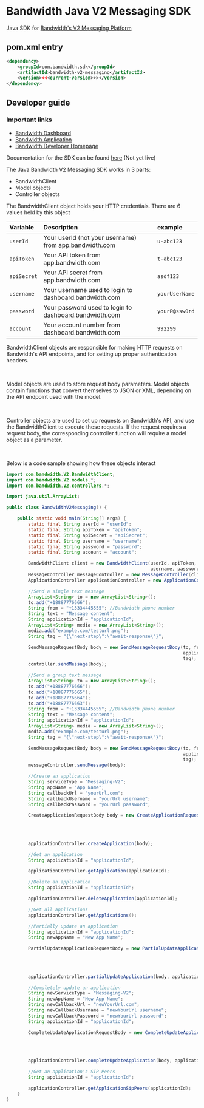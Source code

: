 # Bandwidth Java V2 Messaging SDK

Java SDK for [Bandwidth's V2 Messaging Platform](https://dev.bandwidth.com/v2-messaging/)

## pom.xml entry

```xml
<dependency>
    <groupId>com.bandwidth.sdk</groupId>
    <artifactId>bandwidth-v2-messaging</artifactId>
    <version><<<current-version>>></version>
</dependency>
```

## Developer guide

### Important links
* [Bandwidth Dashboard](dashboard.bandwidth.com)
* [Bandwidth Application](app.bandwidth.com)
* [Bandwidth Developer Homepage](dev.bandwidth.com)


Documentation for the SDK can be found [here](http://www.javadoc.io/doc/com.bandwidth.sdk/bandwidth-v2-messaging/)
(Not yet live)

The Java Bandwidth V2 Messaging SDK works in 3 parts:
* BandwidthClient
* Model objects
* Controller objects

The BandwidthClient object holds your HTTP credentials. There are 6 values held by this object

| Variable    | Description                                            | example        |
|:------------|:-------------------------------------------------------|:---------------|
| `userId`    | Your userId (not your username) from app.bandwidth.com | `u-abc123`     |
| `apiToken`  | Your API token from app.bandwidth.com                  | `t-abc123`     |
| `apiSecret` | Your API secret from app.bandwidth.com                 | `asdf123`      |
| `username`  | Your username used to login to dashboard.bandwidth.com | `yourUserName` |
| `password`  | Your password used to login to dashboard.bandwidth.com | `yourP@ssw0rd` |
| `account`   | Your account number from dashboard.bandwidth.com       | `992299`       |

BandwidthClient objects are responsible for making HTTP requests on Bandwidth's API endpoints, and for setting up proper authentication headers.

<br>

Model objects are used to store request body parameters. Model objects contain functions that convert themselves to JSON or XML, depending on the API endpoint used with the model.

<br>

Controller objects are used to set up requests on Bandwidth's API, and use the BandwidthClient to execute these requests. If the request requires a request body, the corresponding controller function will require a model object as a parameter.

<br>

Below is a code sample showing how these objects interact

```java
import com.bandwidth.V2.BandwidthClient;
import com.bandwidth.V2.models.*;
import com.bandwidth.V2.controllers.*;

import java.util.ArrayList;

public class BandwidthV2Messaging() {

    public static void main(String[] args) {
        static final String userId = "userId";
        static final String apiToken = "apiToken";
        static final String apiSecret = "apiSecret";
        static final String username = "username";
        static final String password = "password";
        static final String account = "account";

        BandwidthClient client = new BandwidthClient(userId, apiToken, apiSecret,
                                                     username, password, account);
        MessageController messageController = new MessageController(client);
        ApplicationController applicationController = new ApplicationController(client);

        //Send a single text message
        ArrayList<String> to = new ArrayList<String>();
        to.add("+18887776666");
        String from = "+13334445555"; //Bandwidth phone number
        String text = "Message content";
        String applicationId = "applicationId";
        ArrayList<String> media = new ArrayList<String>();
        media.add("example.com/testurl.png");
        String tag = "{\"next-step\":\"await-response\"}";

        SendMessageRequestBody body = new SendMessageRequestBody(to, from, text,
                                                                 applicationId, media,
                                                                 tag);
        controller.sendMessage(body);

        //Send a group text message
        ArrayList<String> to = new ArrayList<String>();
        to.add("+18887776666");
        to.add("+18887776665");
        to.add("+18887776664");
        to.add("+18887776663");
        String from = "+13334445555"; //Bandwidth phone number
        String text = "Message content";
        String applicationId = "applicationId";
        ArrayList<String> media = new ArrayList<String>();
        media.add("example.com/testurl.png");
        String tag = "{\"next-step\":\"await-response\"}";

        SendMessageRequestBody body = new SendMessageRequestBody(to, from, text,
                                                                 applicationId, media,
                                                                 tag);
        messageController.sendMessage(body);

        //Create an application
        String serviceType = "Messaging-V2";
        String appName = "App Name";
        String callbackUrl = "yourUrl.com";
        String callbackUsername = "yourUrl username";
        String callbackPassword = "yourUrl password";

        CreateApplicationRequestBody body = new CreateApplicationRequestBody(serviceType,
                                                                             appName,
                                                                             callbackUrl,
                                                                             callbackUsername,
                                                                             callbackPassword);
        applicationController.createApplication(body);

        //Get an application
        String applicationId = "applicationId";

        applicationController.getApplication(applicationId);

        //Delete an application
        String applicationId = "applicationId";

        applicationController.deleteApplication(applicationId);

        //Get all applications
        applicationController.getApplications();

        //Partially update an application
        String applicationId = "applicationId";
        String newAppName = "New App Name";

        PartialUpdateApplicationRequestBody = new PartialUpdateApplicationRequestBody(null, 
                                                                                      newAppName,
                                                                                      null,
                                                                                      null,
                                                                                      null);
        applicationController.partialUpdateApplication(body, applicationId);

        //Completely update an application
        String newServiceType = "Messaging-V2";
        String newAppName = "New App Name";
        String newCallbackUrl = "newYourUrl.com";
        String newCallbackUsername = "newYourUrl username";
        String newCallbackPassword = "newYourUrl password";
        String applicationId = "applicationId";

        CompleteUpdateApplicationRequestBody = new CompleteUpdateApplicationRequestBody(newServiceType,
                                                                                        newAppName,
                                                                                        newCallbackUrl,
                                                                                        newCallbackUsername,
                                                                                        newCallbackPassword);
        applicationController.completeUpdateApplication(body, applicationId);

        //Get an application's SIP Peers
        String applicationId = "applicationId";

        applicationController.getApplicationSipPeers(applicationId);
    }
}
```
